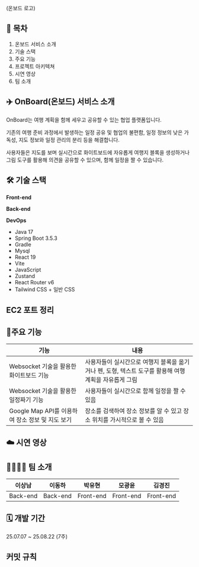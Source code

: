 (온보드 로고)

## 📌 목차
1. 온보드 서비스 소개
2. 기술 스택
3. 주요 기능
4. 프로젝트 아키텍쳐
5. 시연 영상
6. 팀 소개


## ✈️ OnBoard(온보드) 서비스 소개
OnBoard는 여행 계획을 함께 세우고 공유할 수 있는 협업 플랫폼입니다.

기존의 여행 준비 과정에서 발생하는 일정 공유 및 협업의 불편함, 일정 정보의 낮은 가독성, 지도 정보와 일정 관리의 분리 등을 해결합니다.
 
사용자들은 지도를 보며 실시간으로 화이트보드에 자유롭게 여행지 블록을 생성하거나 그림 도구를 활용해 의견을 공유할 수 있으며, 함께 일정을 짤 수 있습니다. 


## 🛠️ 기술 스택
**Front-end**

**Back-end**

**DevOps**

- Java 17
- Spring Boot 3.5.3
- Gradle
- Mysql
- React 19
- Vite
- JavaScript
- Zustand
- React Router v6
- Tailwind CSS + 일반 CSS


## EC2 포트 정리


## 🌟주요 기능 
| 기능 | 내용 |
| ------ | ------ |
|Websocket 기술을 활용한 화이트보드 기능|사용자들이 실시간으로 여행지 블록을 옮기거나 펜, 도형, 텍스트 도구를 활용해 여행 계획을 자유롭게 그림        |
|Websocket 기술을 활용한 일정짜기 기능|사용자들이 실시간으로 함께 일정을 짤 수 있음|
|Google Map API를 이용하여 장소 정보 및 지도 보기|장소를 검색하여 장소 정보를 알 수 있고 장소 위치를 가시적으로 볼 수 있음|


## ☁️ 시연 영상 


## 👨‍👩‍👧‍👦 팀 소개 
| 이상남 | 이동하 |  박유현 | 모광윤 | 김경진 |
| ------ | ------ | ------ |------ |------ |
| Back-end | Back-end | Front-end | Front-end | Front-end |


## 🗓️ 개발 기간
25.07.07 ~ 25.08.22 (7주)


## 커밋 규칙 


